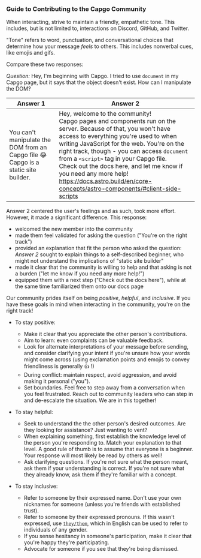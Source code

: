 ### Guide to Contributing to the Capgo Community

When interacting, strive to maintain a friendly, empathetic tone. This includes, but is not limited to, interactions on Discord, GitHub, and Twitter.

"Tone" refers to word, punctuation, and conversational choices that determine how your message _feels_ to others. This includes nonverbal cues, like emojis and gifs.

Compare these two responses:

_Question:_ Hey, I'm beginning with Capgo. I tried to use `document` in my Capgo page, but it says that the object doesn't exist. How can I manipulate the DOM?

| Answer 1                                                                           | Answer 2                                                                                                                                                                                                                                                                                                                                                                                                                                                      |
| ---------------------------------------------------------------------------------- | ------------------------------------------------------------------------------------------------------------------------------------------------------------------------------------------------------------------------------------------------------------------------------------------------------------------------------------------------------------------------------------------------------------------------------------------------------------- |
| You can't manipulate the DOM from an Capgo file 😂 Capgo is a static site builder. | Hey, welcome to the community! <br/> Capgo pages and components run on the server. Because of that, you won't have access to everything you're used to when writing JavaScript for the web. You're on the right track, though - you can access `document` from a `<script>` tag in your Capgo file. <br/> Check out the docs here, and let me know if you need any more help! https://docs.astro.build/en/core-concepts/astro-components/#client-side-scripts |

Answer 2 centered the user's feelings and as such, took more effort. However, it made a significant difference. This response:

- welcomed the new member into the community
- made them feel validated for asking the question ("You're on the right track")
- provided an explanation that fit the person who asked the question: _Answer 2_ sought to explain things to a self-described beginner, who might not understand the implications of "static site builder"
- made it clear that the community is willing to help and that asking is not a burden ("let me know if you need any more help!")
- equipped them with a next step ("Check out the docs here"), while at the same time familiarized them onto our docs page

Our community prides itself on being _positive_, _helpful_, and _inclusive_. If you have these goals in mind when interacting in the community, you're on the right track!

- To stay positive:

  - Make it clear that you appreciate the other person's contributions.
  - Aim to learn: even complaints can be valuable feedback.
  - Look for alternate interpretations of your message before sending, and consider clarifying your intent if you're unsure how your words might come across (using exclamation points and emojis to convey friendliness is generally 👍 !)
  - During conflict: maintain respect, avoid aggression, and avoid making it personal ("you").
  - Set boundaries. Feel free to step away from a conversation when you feel frustrated. Reach out to community leaders who can step in and de-escalate the situation. We are in this together!

- To stay helpful:

  - Seek to understand the the other person's desired outcomes. Are they looking for assistance? Just wanting to vent?
  - When explaining something, first establish the knowledge level of the person you're responding to. Match your explanation to that level. A good rule of thumb is to assume that everyone is a beginner. Your response will most likely be read by others as well!
  - Ask clarifying questions. If you're not sure what the person meant, ask them if your understanding is correct. If you're not sure what they already know, ask them if they're familiar with a concept.

- To stay inclusive:

  - Refer to someone by their expressed name. Don't use your own nicknames for someone (unless you're friends with established trust).
  - Refer to someone by their expressed pronouns. If this wasn't expressed, use [`they/them`](http://pronoun.is/they/them), which in English can be used to refer to individuals of any gender.
  - If you sense hesitancy in someone's participation, make it clear that you're happy they're participating.
  - Advocate for someone if you see that they're being dismissed.

